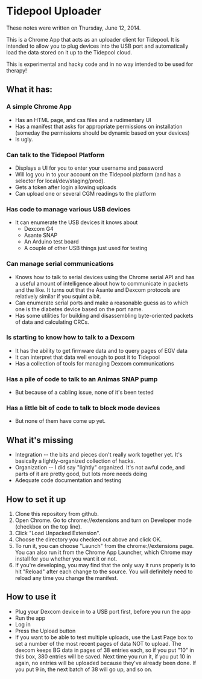 # Tidepool Uploader

These notes were written on Thursday, June 12, 2014. 

This is a Chrome App that acts as an uploader client for Tidepool. It is intended to allow you to plug devices into the USB port and automatically load the data stored on it up to the Tidepool cloud. 

This is experimental and hacky code and in no way intended to be used for therapy!

## What it has:

### A simple Chrome App
* Has an HTML page, and css files and a rudimentary UI
* Has a manifest that asks for appropriate permissions on installation (someday the permissions should be dynamic based on your devices)
* Is ugly.

### Can talk to the Tidepool Platform
* Displays a UI for you to enter your username and password
* Will log you in to your account on the Tidepool platform (and has a selector for local/dev/staging/prod).
* Gets a token after login allowing uploads
* Can upload one or several CGM readings to the platform

### Has code to manage various USB devices
* It can enumerate the USB devices it knows about
  * Dexcom G4
  * Asante SNAP
  * An Arduino test board
  * A couple of other USB things just used for testing

### Can manage serial communications
* Knows how to talk to serial devices using the Chrome serial API and has
a useful amount of intelligence about how to communicate in packets and the like. It turns out that the Asante and Dexcom protocols are relatively similar if you squint a bit.
* Can enumerate serial ports and make a reasonable guess as to which one is the diabetes device based on the port name.
* Has some utilities for building and disassembling byte-oriented packets of data and calculating CRCs.

### Is starting to know how to talk to a Dexcom
* It has the ability to get firmware data and to query pages of EGV data
* It can interpret that data well enough to post it to Tidepool
* Has a collection of tools for managing Dexcom communications

### Has a pile of code to talk to an Animas SNAP pump
* But because of a cabling issue, none of it's been tested

### Has a little bit of code to talk to block mode devices
* But none of them have come up yet.

## What it's missing

* Integration -- the bits and pieces don't really work together yet. It's basically a lightly-organized collection of hacks.
* Organization -- I did say "lightly" organized. It's not awful code, and parts of it are pretty good, but lots more needs doing
* Adequate code documentation and testing

## How to set it up

1. Clone this repository from github.
1. Open Chrome. Go to chrome://extensions and turn on Developer mode (checkbox on the top line). 
1. Click "Load Unpacked Extension". 
1. Choose the directory you checked out above and click OK.
1. To run it, you can choose "Launch" from the chrome://extensions page. You can also run it from the Chrome App Launcher, which Chrome may install for you whether you want it or not.
1. If you're developing, you may find that the only way it runs properly is to hit "Reload" after each change to the source. You will definitely need to reload any time you change the manifest.

## How to use it

* Plug your Dexcom device in to a USB port first, before you run the app
* Run the app
* Log in
* Press the Upload button
* If you want to be able to test multiple uploads, use the Last Page box to set a number of the most recent pages of data NOT to upload. The dexcom keeps BG data in pages of 38 entries each, so if you put "10" in this box, 380 entries will be saved. Next time you run it, if you put 10 in again, no entries will be uploaded because they've already been done. If you put 9 in, the next batch of 38 will go up, and so on.

